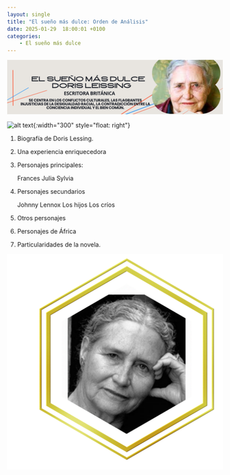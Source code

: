 ```yaml
---
layout: single
title: "El sueño más dulce: Orden de Análisis"
date: 2025-01-29  18:00:01 +0100
categories: 
    - El sueño más dulce
---
```

![alt text](</assets/img/banner doris lessing.png>)

 





![alt text](</assets/img/el sueño mas dulce portada.jpg>){:width="300" style="float: right"} 
1.	 Biografía de Doris Lessing.     

2.	Una experiencia enriquecedora

3.  Personajes principales:
    
    Frances
    Julia
    Sylvia


4.	Personajes secundarios
   
    Johnny Lennox
    Los hijos 
    Los críos

5.	Otros personajes

6.	Personajes de África

7.	Particularidades de la novela. 








![alt text](</assets/img/Doris fotogragia.png>)
